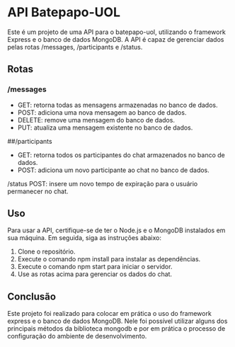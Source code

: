 # API Batepapo-UOL

Este é um projeto de uma API para o batepapo-uol, utilizando o framework Express e o banco de dados MongoDB. A API é capaz de gerenciar dados pelas rotas /messages, /participants e /status.

## Rotas

### /messages
- GET: retorna todas as mensagens armazenadas no banco de dados.
- POST: adiciona uma nova mensagem ao banco de dados.
- DELETE: remove uma mensagem do banco de dados.
- PUT: atualiza uma mensagem existente no banco de dados.

##/participants
- GET: retorna todos os participantes do chat armazenados no banco de dados.
- POST: adiciona um novo participante ao chat no banco de dados.

/status
POST: insere um novo tempo de expiração para o usuário permanecer no chat.

## Uso
Para usar a API, certifique-se de ter o Node.js e o MongoDB instalados em sua máquina. Em seguida, siga as instruções abaixo:

1. Clone o repositório.
2. Execute o comando npm install para instalar as dependências.
3. Execute o comando npm start para iniciar o servidor.
4. Use as rotas acima para gerenciar os dados do chat.

## Conclusão
Este projeto foi realizado para colocar em prática o uso do framework express e o banco de dados MongoDB.
Nele foi possível utilizar alguns dos principais métodos da biblioteca mongodb e por em prática o processo de configuração do ambiente de desenvolvimento.
